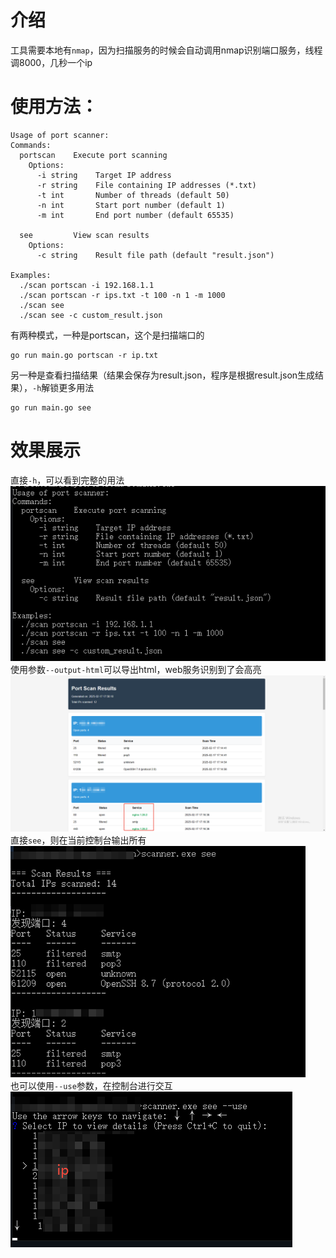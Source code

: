 # 介绍
工具需要本地有`nmap`，因为扫描服务的时候会自动调用nmap识别端口服务，线程调8000，几秒一个ip<br>

# 使用方法：
```
Usage of port scanner:
Commands:
  portscan    Execute port scanning
    Options:
      -i string    Target IP address
      -r string    File containing IP addresses (*.txt)
      -t int       Number of threads (default 50)
      -n int       Start port number (default 1)
      -m int       End port number (default 65535)

  see         View scan results
    Options:
      -c string    Result file path (default "result.json")

Examples:
  ./scan portscan -i 192.168.1.1
  ./scan portscan -r ips.txt -t 100 -n 1 -m 1000
  ./scan see
  ./scan see -c custom_result.json
```
有两种模式，一种是portscan，这个是扫描端口的<br>
```
go run main.go portscan -r ip.txt
```
另一种是查看扫描结果（结果会保存为result.json，程序是根据result.json生成结果），`-h`解锁更多用法<br>
```
go run main.go see
```

# 效果展示
直接`-h`，可以看到完整的用法<br>
![](https://github.com/Ernket/PortScan/blob/main/png/ps1.png?raw=true)<br>
使用参数`--output-html`可以导出html，web服务识别到了会高亮
![](https://github.com/Ernket/PortScan/blob/main/png/ps2.png?raw=true)<br>
直接`see`，则在当前控制台输出所有<br>
![](https://github.com/Ernket/PortScan/blob/main/png/ps5.png?raw=true)<br>
也可以使用`--use`参数，在控制台进行交互<br>
![](https://github.com/Ernket/PortScan/blob/main/png/ps4.png?raw=true)<br>
